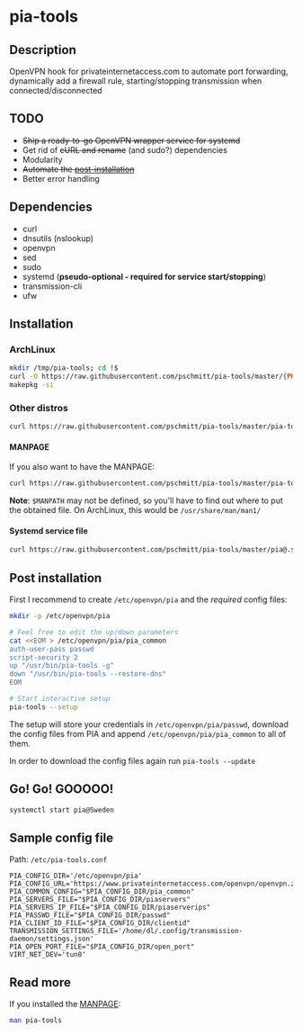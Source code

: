 # pia-tools

## Description

OpenVPN hook for privateinternetaccess.com to automate port forwarding, dynamically add a firewall rule, starting/stopping transmission when connected/disconnected

## TODO

* ~~Ship a ready-to-go OpenVPN wrapper service for systemd~~
* Get rid of ~~cURL and rename~~ (and sudo?) dependencies
* Modularity
* ~~Automate the [post-installation](#post-installation)~~
* Better error handling

## Dependencies

* curl
* dnsutils (nslookup)
* openvpn
* sed
* sudo
* systemd (**pseudo-optional - required for service start/stopping**)
* transmission-cli
* ufw

## Installation

### ArchLinux

```bash
mkdir /tmp/pia-tools; cd !$
curl -O https://raw.githubusercontent.com/pschmitt/pia-tools/master/{PKGBUILD,pia-tools.install}
makepkg -si
```

### Other distros

```bash
curl https://raw.githubusercontent.com/pschmitt/pia-tools/master/pia-tools > /usr/bin/pia-tools
```

#### MANPAGE

If you also want to have the MANPAGE:

```bash
curl https://raw.githubusercontent.com/pschmitt/pia-tools/master/pia-tools.groff | gzip -c - > $MAN_PATH/pia-tools.1.gz
```

**Note**: `$MANPATH` may not be defined, so you'll have to find out where to put the obtained file. On ArchLinux, this would be `/usr/share/man/man1/`

#### Systemd service file

```bash
curl https://raw.githubusercontent.com/pschmitt/pia-tools/master/pia@.service > /usr/lib/systemd/system/pia@.service
```

## Post installation

First I recommend to create `/etc/openvpn/pia` and the *required* config files:

```bash
mkdir -p /etc/openvpn/pia

# Feel free to edit the up/down parameters
cat <<EOM > /etc/openvpn/pia/pia_common
auth-user-pass passwd
script-security 2
up "/usr/bin/pia-tools -g"
down "/usr/bin/pia-tools --restore-dns"
EOM

# Start interactive setup
pia-tools --setup
```

The setup will store your credentials in `/etc/openvpn/pia/passwd`, download the config files from PIA and append `/etc/openvpn/pia/pia_common` to all of them.

In order to download the config files again run `pia-tools --update`

## Go! Go! GOOOOO!

```bash
systemctl start pia@Sweden
```

## Sample config file

Path: `/etc/pia-tools.conf`

```
PIA_CONFIG_DIR='/etc/openvpn/pia'
PIA_CONFIG_URL='https://www.privateinternetaccess.com/openvpn/openvpn.zip'
PIA_COMMON_CONFIG="$PIA_CONFIG_DIR/pia_common"
PIA_SERVERS_FILE="$PIA_CONFIG_DIR/piaservers"
PIA_SERVERS_IP_FILE="$PIA_CONFIG_DIR/piaserverips"
PIA_PASSWD_FILE="$PIA_CONFIG_DIR/passwd"
PIA_CLIENT_ID_FILE="$PIA_CONFIG_DIR/clientid"
TRANSMISSION_SETTINGS_FILE='/home/dl/.config/transmission-daemon/settings.json'
PIA_OPEN_PORT_FILE="$PIA_CONFIG_DIR/open_port"
VIRT_NET_DEV='tun0'
```

## Read more

If you installed the [MANPAGE](#manpage):

```bash
man pia-tools
```
